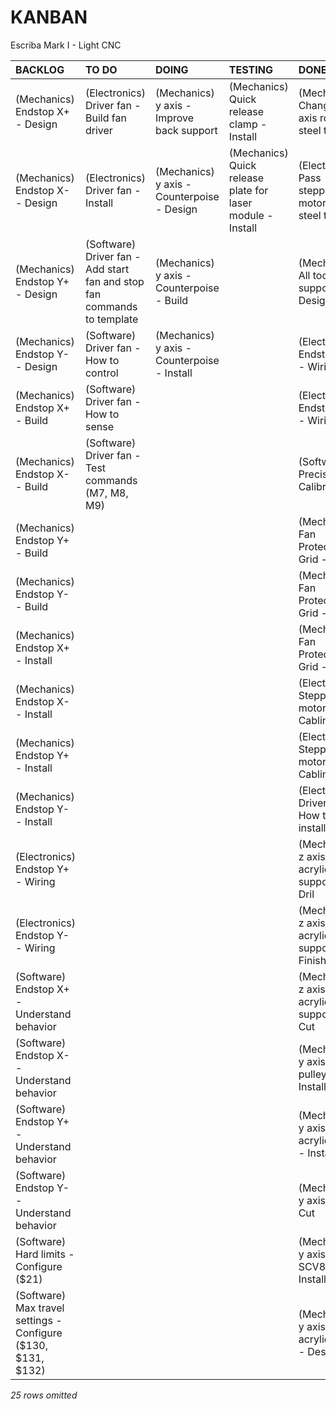 # KANBAN
Escriba Mark I - Light CNC

|**BACKLOG**                                                             |**TO DO**                                                              |**DOING**                                  |**TESTING**                                               |**DONE**                                                           |
|:-----------------------------------------------------------------------|:----------------------------------------------------------------------|:------------------------------------------|:---------------------------------------------------------|:------------------------------------------------------------------|
|(Mechanics) Endstop X+ - Design                                         |(Electronics) Driver fan - Build fan driver                            |(Mechanics) y axis - Improve back support  |(Mechanics) Quick release clamp - Install                 |(Mechanics) Change x axis road for steel tube                      |
|(Mechanics) Endstop X- - Design                                         |(Electronics) Driver fan - Install                                     |(Mechanics) y axis - Counterpoise - Design |(Mechanics) Quick release plate for laser module - Install|(Electronics) Pass stepper motor inside steel tube                 |
|(Mechanics) Endstop Y+ - Design                                         |(Software) Driver fan - Add start fan and stop fan commands to template|(Mechanics) y axis - Counterpoise - Build  |                                                          |(Mechanics) All tools support - Design                             |
|(Mechanics) Endstop Y- - Design                                         |(Software) Driver fan - How to control                                 |(Mechanics) y axis - Counterpoise - Install|                                                          |(Electronics) Endstop X+ - Wiring                                  |
|(Mechanics) Endstop X+ - Build                                          |(Software) Driver fan - How to sense                                   |                                           |                                                          |(Electronics) Endstop X- - Wiring                                  |
|(Mechanics) Endstop X- - Build                                          |(Software) Driver fan - Test commands (M7, M8, M9)                     |                                           |                                                          |(Software) Precision - Calibrate                                   |
|(Mechanics) Endstop Y+ - Build                                          |                                                                       |                                           |                                                          |(Mechanics) Fan Protection Grid - Install                          |
|(Mechanics) Endstop Y- - Build                                          |                                                                       |                                           |                                                          |(Mechanics) Fan Protection Grid - Finish                           |
|(Mechanics) Endstop X+ - Install                                        |                                                                       |                                           |                                                          |(Mechanics) Fan Protection Grid - Cut                              |
|(Mechanics) Endstop X- - Install                                        |                                                                       |                                           |                                                          |(Electronics) Stepper motor 2 - Cabling                            |
|(Mechanics) Endstop Y+ - Install                                        |                                                                       |                                           |                                                          |(Electronics) Stepper motor 1 - Cabling                            |
|(Mechanics) Endstop Y- - Install                                        |                                                                       |                                           |                                                          |(Electronis) Driver fan - How to install                           |
|(Electronics) Endstop Y+ - Wiring                                       |                                                                       |                                           |                                                          |(Mechanics) z axis acrylic support - Dril                          |
|(Electronics) Endstop Y- - Wiring                                       |                                                                       |                                           |                                                          |(Mechanics) z axis acrylic support - Finish                        |
|(Software) Endstop X+ - Understand behavior                             |                                                                       |                                           |                                                          |(Mechanics) z axis acrylic support - Cut                           |
|(Software) Endstop X- - Understand behavior                             |                                                                       |                                           |                                                          |(Mechanics) y axis GT2 pulleys - Install                           |
|(Software) Endstop Y+ - Understand behavior                             |                                                                       |                                           |                                                          |(Mechanics) y axis acrylic base - Install                          |
|(Software) Endstop Y- - Understand behavior                             |                                                                       |                                           |                                                          |(Mechanics) y axis rod - Cut                                       |
|(Software) Hard limits - Configure ($21)                                |                                                                       |                                           |                                                          |(Mechanics) y axis SCV8UU - Install                                |
|(Software) Max travel settings - Configure ($130, $131, $132)           |                                                                       |                                           |                                                          |(Mechanics) y axis acrylic base - Design                           |
*25 rows omitted*

